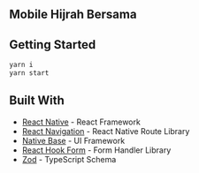 ## Mobile Hijrah Bersama

## Getting Started

```bash
yarn i
yarn start
```
## Built With
* [React Native](https://reactnative.dev/) - React Framework
* [React Navigation](https://reactnavigation.org/) - React Native Route Library
* [Native Base](https://nativebase.io/) - UI Framework
* [React Hook Form](https://react-hook-form.com/) - Form Handler Library
* [Zod](https://zod.dev/) - TypeScript Schema



